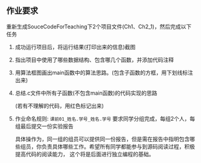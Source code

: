 ##	作业要求

重新生成SouceCodeForTeaching下2个项目文件(Ch1、Ch2_1)，然后完成以下任务

1.	成功运行项目后，将运行结果(打印出来的信息)截图

2.	指出项目中使用了哪些数据结构、包含哪几个函数，并添加代码注释

3.	用算法框图画出main函数中的算法思路。(包含子函数的方框，用下划线标注出来)

4.	总结.c文件中所有子函数(不包含main函数)的代码实现的思路

	(若有不理解的代码，用红色标记出来)

5.	作业命名规则: `课前01_姓名.学号_姓名.学号` 要求同学分组完成，每组2个人，每组最后提交一份实验报告

	具体操作为，同一组的组员可以提供同一份报告，但是需在报告中指明包含哪些组员，你负责具体哪些工作。希望所有同学都能参与到源码阅读过程，积极提高代码的阅读能力， 这个将是后面进行独立编程的基础。

